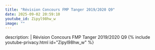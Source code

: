 ```yaml
---
title: "Révision Concours FMP Tanger 2019/2020 Q9"
date: 2025-09-02 20:59:10 
youtube_id: Zipyl98hw_w
image: ""
---
```

description: |
  Révision Concours FMP Tanger 2019/2020 Q9
{% include youtube-privacy.html id="Zipyl98hw_w" %}
